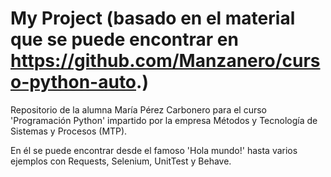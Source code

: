 # My Project (basado en el material que se puede encontrar en https://github.com/Manzanero/curso-python-auto.)

Repositorio de la alumna María Pérez Carbonero para el curso 'Programación Python' impartido por la empresa Métodos y Tecnología de Sistemas y Procesos (MTP).

En él se puede encontrar desde el famoso 'Hola mundo!' hasta varios ejemplos con Requests, Selenium, UnitTest y Behave.
